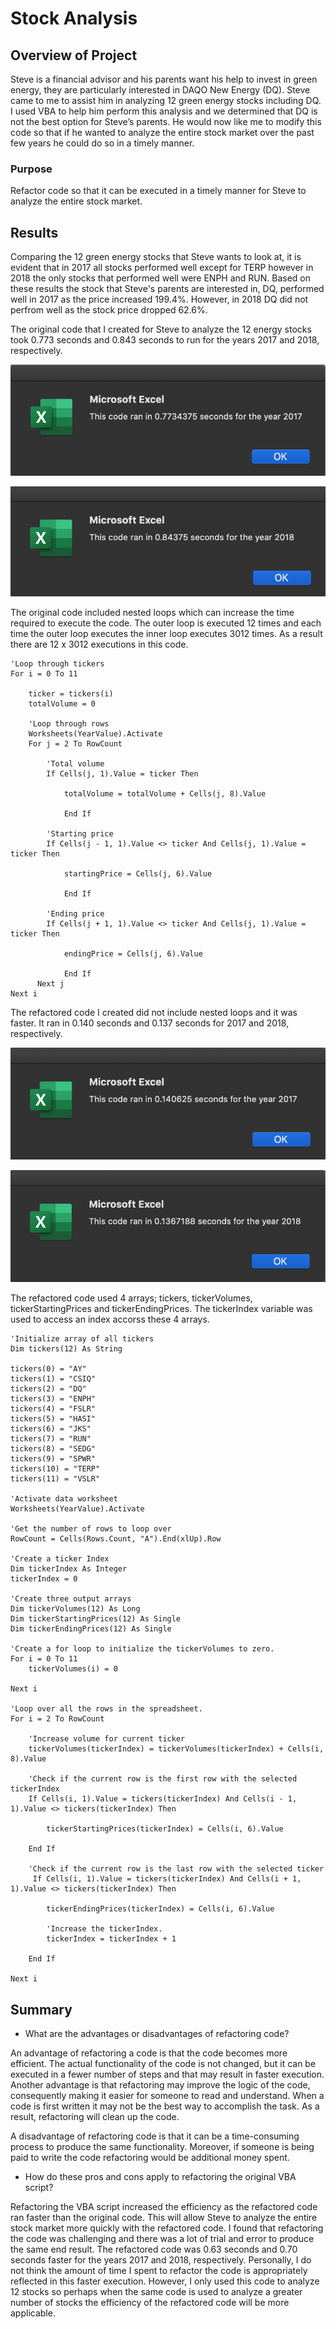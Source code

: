 # Stock Analysis
## Overview of Project
Steve is a financial advisor and his parents want his help to invest in green energy, they are particularly interested in DAQO New Energy (DQ). Steve came to me to assist him in analyzing 12 green energy stocks including DQ. I used VBA to help him perform this analysis and we determined that DQ is not the best option for Steve’s parents. He would now like me to modify this code so that if he wanted to analyze the entire stock market over the past few years he could do so in a timely manner. 

### Purpose
Refactor code so that it can be executed in a timely manner for Steve to analyze the entire stock market. 

## Results
Comparing the 12 green energy stocks that Steve wants to look at, it is evident that in 2017 all stocks performed well except for TERP however in 2018 the only stocks that performed well were ENPH and RUN. Based on these results the stock that Steve's parents are interested in, DQ, performed well in 2017 as the price increased 199.4%. However, in 2018 DQ did not perfrom well as the stock price dropped 62.6%. 

The original code that I created for Steve to analyze the 12 energy stocks took 0.773 seconds and 0.843 seconds to run for the years 2017 and 2018, respectively.

![VBA_Challenge_2017_Original](https://github.com/mdhugge/stock-analysis/blob/main/Resources/VBA_Challenge_2017_Original.png)

![VBA_Challenge_2018_Original](https://github.com/mdhugge/stock-analysis/blob/main/Resources/VBA_Challenge_2018_Original.png)

The original code included nested loops which can increase the time required to execute the code. The outer loop is executed 12 times and each time the outer loop executes the inner loop executes 3012 times. As a result there are 12 x 3012 executions in this code. 
    
    'Loop through tickers
    For i = 0 To 11
    
        ticker = tickers(i)
        totalVolume = 0
        
        'Loop through rows
        Worksheets(YearValue).Activate
        For j = 2 To RowCount
        
            'Total volume
            If Cells(j, 1).Value = ticker Then
            
                totalVolume = totalVolume + Cells(j, 8).Value
                
                End If
                
            'Starting price
            If Cells(j - 1, 1).Value <> ticker And Cells(j, 1).Value = ticker Then
            
                startingPrice = Cells(j, 6).Value
                
                End If
            
            'Ending price
            If Cells(j + 1, 1).Value <> ticker And Cells(j, 1).Value = ticker Then
            
                endingPrice = Cells(j, 6).Value
                
                End If
          Next j      
    Next i

The refactored code I created did not include nested loops and it was faster. It ran in 0.140 seconds and 0.137 seconds for 2017 and 2018, respectively. 

![VBA_Challenge_2017](https://github.com/mdhugge/stock-analysis/blob/main/Resources/VBA_Challenge_2017.png)

![VBA_Challenge_2018](https://github.com/mdhugge/stock-analysis/blob/main/Resources/VBA_Challenge_2018.png)

The refactored code used 4 arrays; tickers, tickerVolumes, tickerStartingPrices and tickerEndingPrices. The tickerIndex variable was used to access an index accorss these 4 arrays. 

    'Initialize array of all tickers
    Dim tickers(12) As String
    
    tickers(0) = "AY"
    tickers(1) = "CSIQ"
    tickers(2) = "DQ"
    tickers(3) = "ENPH"
    tickers(4) = "FSLR"
    tickers(5) = "HASI"
    tickers(6) = "JKS"
    tickers(7) = "RUN"
    tickers(8) = "SEDG"
    tickers(9) = "SPWR"
    tickers(10) = "TERP"
    tickers(11) = "VSLR"
    
    'Activate data worksheet
    Worksheets(YearValue).Activate
    
    'Get the number of rows to loop over
    RowCount = Cells(Rows.Count, "A").End(xlUp).Row
    
    'Create a ticker Index
    Dim tickerIndex As Integer
    tickerIndex = 0

    'Create three output arrays
    Dim tickerVolumes(12) As Long
    Dim tickerStartingPrices(12) As Single
    Dim tickerEndingPrices(12) As Single
    
    'Create a for loop to initialize the tickerVolumes to zero.
    For i = 0 To 11
        tickerVolumes(i) = 0
    
    Next i
    
    'Loop over all the rows in the spreadsheet.
    For i = 2 To RowCount
    
        'Increase volume for current ticker
        tickerVolumes(tickerIndex) = tickerVolumes(tickerIndex) + Cells(i, 8).Value

        'Check if the current row is the first row with the selected tickerIndex
        If Cells(i, 1).Value = tickers(tickerIndex) And Cells(i - 1, 1).Value <> tickers(tickerIndex) Then
        
            tickerStartingPrices(tickerIndex) = Cells(i, 6).Value
       
        End If
          
        'Check if the current row is the last row with the selected ticker
         If Cells(i, 1).Value = tickers(tickerIndex) And Cells(i + 1, 1).Value <> tickers(tickerIndex) Then
        
            tickerEndingPrices(tickerIndex) = Cells(i, 6).Value
        
            'Increase the tickerIndex.
            tickerIndex = tickerIndex + 1
            
        End If
        
    Next i

## Summary
- What are the advantages or disadvantages of refactoring code?

An advantage of refactoring a code is that the code becomes more efficient. The actual functionality of the code is not changed, but it can be executed in a fewer number of steps and that may result in faster execution. Another advantage is that refactoring may improve the logic of the code, consequently making it easier for someone to read and understand. When a code is first written it may not be the best way to accomplish the task. As a result, refactoring will clean up the code.  

A disadvantage of refactoring code is that it can be a time-consuming process to produce the same functionality. Moreover, if someone is being paid to write the code refactoring would be additional money spent.

- How do these pros and cons apply to refactoring the original VBA script?

Refactoring the VBA script increased the efficiency as the refactored code ran faster than the original code. This will allow Steve to analyze the entire stock market more quickly with the refactored code. I found that refactoring the code was challenging and there was a lot of trial and error to produce the same end result. The refactored code was 0.63 seconds and 0.70 seconds faster for the years 2017 and 2018, respectively. Personally, I do not think the amount of time I spent to refactor the code is appropriately reflected in this faster execution. However, I only used this code to analyze 12 stocks so perhaps when the same code is used to analyze a greater number of stocks the efficiency of the refactored code will be more applicable. 




